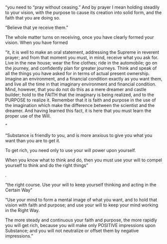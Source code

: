 


“you need to “pray without ceasing.” And by prayer I mean holding steadily to your vision, with the purpose to cause its creation into solid form, and the faith that you are doing so.

“Believe that ye receive them.”

The whole matter turns on receiving, once you have clearly formed your vision. When you have formed

  

“it, it is well to make an oral statement, addressing the Supreme in reverent prayer; and from that moment you must, in mind, receive what you ask for. Live in the new house; wear the fine clothes; ride in the automobile; go on the journey, and confidently plan for greater journeys. Think and speak of all the things you have asked for in terms of actual present ownership. Imagine an environment, and a financial condition exactly as you want them, and live all the time in that imaginary environment and financial condition. Mind, however, that you do not do this as a mere dreamer and castle builder; hold to the FAITH that the imaginary is being realized, and to the PURPOSE to realize it. Remember that it is faith and purpose in the use of the imagination which make the difference between the scientist and the dreamer. And having learned this fact, it is here that you must learn the proper use of the Will.

”

  

“Substance is friendly to you, and is more anxious to give you what you want than you are to get it.

To get rich, you need only to use your will power upon yourself.

When you know what to think and do, then you must use your will to compel yourself to think and do the right things”

.

  

“the right course. Use your will to keep yourself thinking and acting in the Certain Way”

  

  

“Use your mind to form a mental image of what you want, and to hold that vision with faith and purpose; and use your will to keep your mind working in the Right Way.

The more steady and continuous your faith and purpose, the more rapidly you will get rich, because you will make only POSITIVE impressions upon Substance; and you will not neutralize or offset them by negative impressions.”